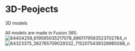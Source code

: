 # 3D-Peojects
3D models

All models are made in Fusion 360.
![64404259_619565035217078_6861179563523702784_n](https://user-images.githubusercontent.com/72840431/176260646-4b0e7150-888f-46a1-83b1-659dd3123f7e.jpg)
![64323375_382765709029332_7152075439328985088_n](https://user-images.githubusercontent.com/72840431/176260674-dab8e18c-aed9-4b44-bf80-4b831c69c3e0.jpg)
